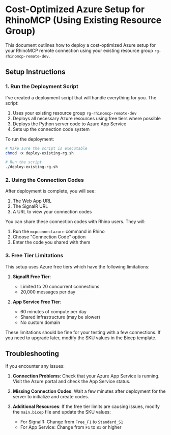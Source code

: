 # Cost-Optimized Azure Setup for RhinoMCP (Using Existing Resource Group)

This document outlines how to deploy a cost-optimized Azure setup for your RhinoMCP remote connection using your existing resource group `rg-rhinomcp-remote-dev`.

## Setup Instructions

### 1. Run the Deployment Script

I've created a deployment script that will handle everything for you. The script:

1. Uses your existing resource group `rg-rhinomcp-remote-dev` 
2. Deploys all necessary Azure resources using free tiers where possible
3. Deploys the Python server code to Azure App Service
4. Sets up the connection code system

To run the deployment:

```bash
# Make sure the script is executable
chmod +x deploy-existing-rg.sh

# Run the script
./deploy-existing-rg.sh
```

### 2. Using the Connection Codes

After deployment is complete, you will see:

1. The Web App URL
2. The SignalR URL
3. A URL to view your connection codes

You can share these connection codes with Rhino users. They will:

1. Run the `mcpconnectazure` command in Rhino
2. Choose "Connection Code" option
3. Enter the code you shared with them

### 3. Free Tier Limitations

This setup uses Azure free tiers which have the following limitations:

1. **SignalR Free Tier**:
   - Limited to 20 concurrent connections
   - 20,000 messages per day

2. **App Service Free Tier**:
   - 60 minutes of compute per day
   - Shared infrastructure (may be slower)
   - No custom domain

These limitations should be fine for your testing with a few connections. If you need to upgrade later, modify the SKU values in the Bicep template.

## Troubleshooting

If you encounter any issues:

1. **Connection Problems**: Check that your Azure App Service is running. Visit the Azure portal and check the App Service status.

2. **Missing Connection Codes**: Wait a few minutes after deployment for the server to initialize and create codes.

3. **Additional Resources**: If the free tier limits are causing issues, modify the `main.bicep` file and update the SKU values:
   - For SignalR: Change from `Free_F1` to `Standard_S1`
   - For App Service: Change from `F1` to `B1` or higher
